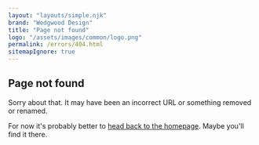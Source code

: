 ```yaml
---
layout: "layouts/simple.njk"
brand: "Wedgwood Design"
title: "Page not found"
logo: "/assets/images/common/logo.png"
permalink: /errors/404.html
sitemapIgnore: true
---
```


## Page not found

Sorry about that. It may have been an incorrect URL or something removed or renamed.

For now it's probably better to <a href="{{ '/' | url }}">head back to the homepage</a>. Maybe you'll find it there.
